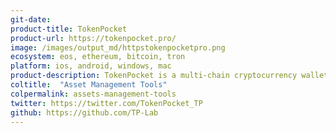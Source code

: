 ```yaml
---
git-date:
product-title: TokenPocket
product-url: https://tokenpocket.pro/
image: /images/output_md/httpstokenpocketpro.png
ecosystem: eos, ethereum, bitcoin, tron
platform: ios, android, windows, mac
product-description: TokenPocket is a multi-chain cryptocurrency wallet on both mobile and desktop with built in dApp browsers.
coltitle:  "Asset Management Tools"
colpermalink: assets-management-tools
twitter: https://twitter.com/TokenPocket_TP
github: https://github.com/TP-Lab
---
```

